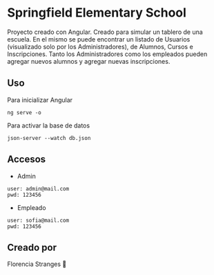 # Springfield Elementary School

Proyecto creado con Angular. Creado para simular un tablero de una escuela. En el mismo se puede encontrar un listado de Usuarios (visualizado solo por los Administradores), de Alumnos, Cursos e Inscripciones. 
Tanto los Administradores como los empleados pueden agregar nuevos alumnos y agregar nuevas inscripciones. 

## Uso

Para inicializar Angular
```
ng serve -o 
```

Para activar la base de datos 
```
json-server --watch db.json 
```

## Accesos

- Admin
```
user: admin@mail.com
pwd: 123456
```
- Empleado
```
user: sofia@mail.com
pwd: 123456
```
## Creado por 
Florencia Stranges 💚
